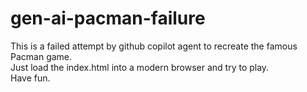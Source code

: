 # gen-ai-pacman-failure
This is a failed attempt by github copilot agent to recreate the famous Pacman game.<br>
Just load the index.html into a modern browser and try to play.<br>
Have fun.<br>
